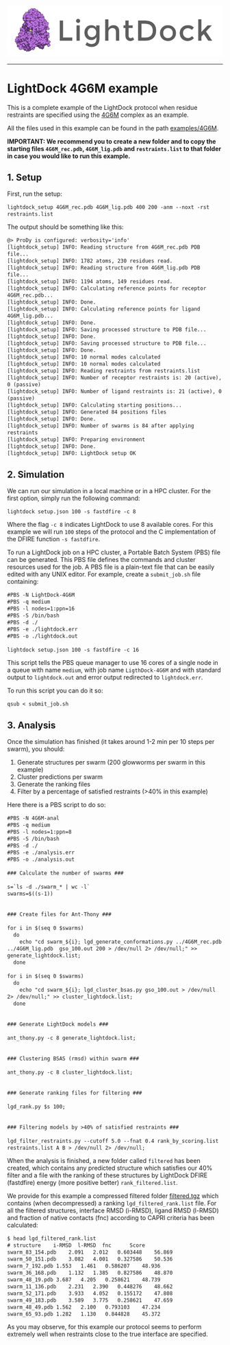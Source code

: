 ![LightDock](media/lightdock_banner.png "LightDock")

<hr>

# LightDock 4G6M example

This is a complete example of the LightDock protocol when residue restraints are specified using the [4G6M](https://www.rcsb.org/structure/4g6m) complex as an example.

All the files used in this example can be found in the path [examples/4G6M](https://github.com/brianjimenez/lightdock/tree/master/examples/4G6M).

**IMPORTANT: We recommend you to create a new folder and to copy the starting files `4G6M_rec.pdb`, `4G6M_lig.pdb` and `restraints.list` to that folder in case you would like to run this example.**

## 1. Setup

First, run the setup:

```
lightdock_setup 4G6M_rec.pdb 4G6M_lig.pdb 400 200 -anm --noxt -rst restraints.list
```

The output should be something like this:

``` 
@> ProDy is configured: verbosity='info'
[lightdock_setup] INFO: Reading structure from 4G6M_rec.pdb PDB file...
[lightdock_setup] INFO: 1782 atoms, 230 residues read.
[lightdock_setup] INFO: Reading structure from 4G6M_lig.pdb PDB file...
[lightdock_setup] INFO: 1194 atoms, 149 residues read.
[lightdock_setup] INFO: Calculating reference points for receptor 4G6M_rec.pdb...
[lightdock_setup] INFO: Done.
[lightdock_setup] INFO: Calculating reference points for ligand 4G6M_lig.pdb...
[lightdock_setup] INFO: Done.
[lightdock_setup] INFO: Saving processed structure to PDB file...
[lightdock_setup] INFO: Done.
[lightdock_setup] INFO: Saving processed structure to PDB file...
[lightdock_setup] INFO: Done.
[lightdock_setup] INFO: 10 normal modes calculated
[lightdock_setup] INFO: 10 normal modes calculated
[lightdock_setup] INFO: Reading restraints from restraints.list
[lightdock_setup] INFO: Number of receptor restraints is: 20 (active), 0 (passive)
[lightdock_setup] INFO: Number of ligand restraints is: 21 (active), 0 (passive)
[lightdock_setup] INFO: Calculating starting positions...
[lightdock_setup] INFO: Generated 84 positions files
[lightdock_setup] INFO: Done.
[lightdock_setup] INFO: Number of swarms is 84 after applying restraints
[lightdock_setup] INFO: Preparing environment
[lightdock_setup] INFO: Done.
[lightdock_setup] INFO: LightDock setup OK
```

## 2. Simulation

We can run our simulation in a local machine or in a HPC cluster. For the first option, simply run the following command:

```
lightdock setup.json 100 -s fastdfire -c 8
```

Where the flag `-c 8` indicates LightDock to use 8 available cores. For this example we will run `100` steps of the protocol and the C implementation of the DFIRE function `-s fastdfire`.


To run a LightDock job on a HPC cluster, a Portable Batch System (PBS) file can be generated. This PBS file defines the commands and cluster resources used for the job. A PBS file is a plain-text file that can be easily edited with any UNIX editor. For example, create a `submit_job.sh` file containing:

```
#PBS -N LightDock-4G6M
#PBS -q medium
#PBS -l nodes=1:ppn=16
#PBS -S /bin/bash
#PBS -d ./
#PBS -e ./lightdock.err
#PBS -o ./lightdock.out

lightdock setup.json 100 -s fastdfire -c 16
```

This script tells the PBS queue manager to use 16 cores of a single node in a queue with name `medium`, with job name `LigthDock-4G6M` and with standard output to `lightdock.out` and error output redirected to `lightdock.err`.

To run this script you can do it so:

```
qsub < submit_job.sh
```

## 3. Analysis

Once the simulation has finished (it takes around 1-2 min per 10 steps per swarm), you should:

1. Generate structures per swarm (200 glowworms per swarm in this example)
2. Cluster predictions per swarm
3. Generate the ranking files
4. Filter by a percentage of satisfied restraints (>40% in this example)

Here there is a PBS script to do so:

```
#PBS -N 4G6M-anal
#PBS -q medium
#PBS -l nodes=1:ppn=8
#PBS -S /bin/bash
#PBS -d ./
#PBS -e ./analysis.err
#PBS -o ./analysis.out

### Calculate the number of swarms ###

s=`ls -d ./swarm_* | wc -l`
swarms=$((s-1))


### Create files for Ant-Thony ###

for i in $(seq 0 $swarms)
  do
    echo "cd swarm_${i}; lgd_generate_conformations.py ../4G6M_rec.pdb ../4G6M_lig.pdb  gso_100.out 200 > /dev/null 2> /dev/null;" >> generate_lightdock.list;
  done

for i in $(seq 0 $swarms)
  do
    echo "cd swarm_${i}; lgd_cluster_bsas.py gso_100.out > /dev/null 2> /dev/null;" >> cluster_lightdock.list;
  done


### Generate LightDock models ###

ant_thony.py -c 8 generate_lightdock.list;


### Clustering BSAS (rmsd) within swarm ###

ant_thony.py -c 8 cluster_lightdock.list;


### Generate ranking files for filtering ###

lgd_rank.py $s 100;


### Filtering models by >40% of satisfied restraints ### 

lgd_filter_restraints.py --cutoff 5.0 --fnat 0.4 rank_by_scoring.list restraints.list A B > /dev/null 2> /dev/null;

```

When the analysis is finished, a new folder called `filtered` has been created, which contains any predicted structure which satisfies our 40% filter and a file with the ranking of these structures by LightDock DFIRE (fastdfire) energy (more positive better) `rank_filtered.list`.

We provide for this example a compressed filtered folder [filtered.tgz](../examples/4G6M/filtered.tgz) which contains (when decompressed) a ranking `lgd_filtered_rank.list` file. For all the filtered structures, interface RMSD (i-RMSD), ligand RMSD (l-RMSD) and fraction of native contacts (fnc) according to CAPRI criteria has been calculated:

```
$ head lgd_filtered_rank.list
# structure    i-RMSD  l-RMSD  fnc      Score
swarm_83_154.pdb	2.091	2.012	0.603448	56.869
swarm_50_151.pdb	3.082	4.001	0.327586	50.536
swarm_7_192.pdb	1.553	1.461	0.586207	48.936
swarm_36_168.pdb	1.132	1.385	0.827586	48.870
swarm_48_19.pdb	3.687	4.205	0.258621	48.739
swarm_11_136.pdb	2.231	2.390	0.448276	48.662
swarm_52_171.pdb	3.933	4.052	0.155172	47.808
swarm_49_183.pdb	3.589	3.775	0.258621	47.659
swarm_48_49.pdb	1.562	2.100	0.793103	47.234
swarm_65_93.pdb	1.282	1.130	0.844828	45.372
```

As you may observe, for this example our protocol seems to perform extremely well when restraints close to the true interface are specified.
